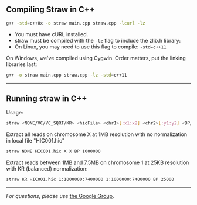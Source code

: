## Compiling Straw in C++

```bash
g++ -std=c++0x -o straw main.cpp straw.cpp -lcurl -lz
```
- You must have cURL installed.
- straw must be compiled with the `-lz` flag to include the zlib.h library: 
- On Linux, you may need to use this flag to compile: `-std=c++11`

On Windows, we've compiled using Cygwin. Order matters, put the linking libraries last:

```bash
g++ -o straw main.cpp straw.cpp -lz -std=c++11
```
----
## Running straw in C++
Usage: 
   
```bash
straw <NONE/VC/VC_SQRT/KR> <hicFile> <chr1>[:x1:x2] <chr2>[:y1:y2] <BP/FRAG> <binsize>
```

Extract all reads on chromosome X at 1MB resolution with no normalization in local file "HIC001.hic" 
   
```bash
straw NONE HIC001.hic X X BP 1000000
```

Extract reads between 1MB and 7.5MB on chromosome 1 at 25KB resolution with KR (balanced) normalization:

```bash
straw KR HIC001.hic 1:1000000:7400000 1:1000000:7400000 BP 25000
```
----
*For questions, please use*
[the Google Group](https://groups.google.com/forum/#!forum/3d-genomics).
